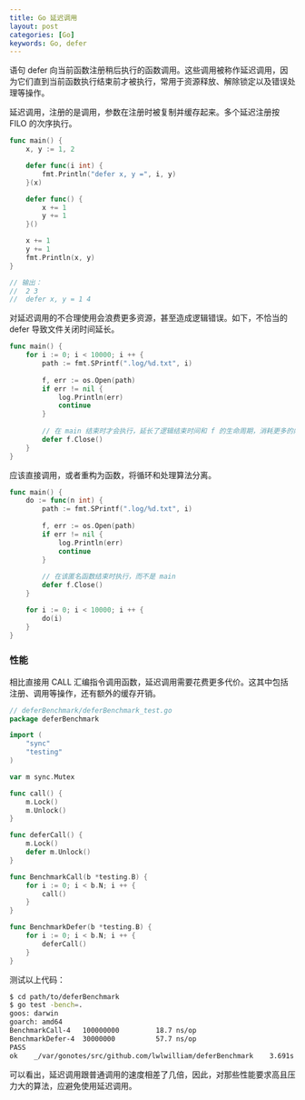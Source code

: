 ```yaml
---
title: Go 延迟调用
layout: post
categories: [Go]
keywords: Go, defer
---
```


语句 defer 向当前函数注册稍后执行的函数调用。这些调用被称作延迟调用，因为它们直到当前函数执行结束前才被执行，常用于资源释放、解除锁定以及错误处理等操作。

延迟调用，注册的是调用，参数在注册时被复制并缓存起来。多个延迟注册按 FILO 的次序执行。

```go
func main() {
    x, y := 1, 2

    defer func(i int) {
        fmt.Println("defer x, y =", i, y)
    }(x)

    defer func() {
        x += 1
        y += 1
    }()

    x += 1
    y += 1
    fmt.Println(x, y)
}

// 输出：
//  2 3
//  defer x, y = 1 4
```

对延迟调用的不合理使用会浪费更多资源，甚至造成逻辑错误。如下，不恰当的 defer 导致文件关闭时间延长。

```go
func main() {
    for i := 0; i < 10000; i ++ {
        path := fmt.SPrintf(".log/%d.txt", i)
        
        f, err := os.Open(path)
        if err != nil {
            log.Println(err)
            continue
        }
        
        // 在 main 结束时才会执行，延长了逻辑结束时间和 f 的生命周期，消耗更多的内存等资源
        defer f.Close()
    }
}
```

应该直接调用，或者重构为函数，将循环和处理算法分离。

```go
func main() {
    do := func(n int) {
        path := fmt.SPrintf(".log/%d.txt", i)
        
        f, err := os.Open(path)
        if err != nil {
            log.Println(err)
            continue
        }
        
        // 在该匿名函数结束时执行，而不是 main
        defer f.Close()
    }

    for i := 0; i < 10000; i ++ {
        do(i)
    }
}
```

### 性能

相比直接用 CALL 汇编指令调用函数，延迟调用需要花费更多代价。这其中包括注册、调用等操作，还有额外的缓存开销。

```go
// deferBenchmark/deferBenchmark_test.go
package deferBenchmark

import (
    "sync"
    "testing"
)

var m sync.Mutex

func call() {
    m.Lock()
    m.Unlock()
}

func deferCall() {
    m.Lock() 
    defer m.Unlock() 
}

func BenchmarkCall(b *testing.B) {
    for i := 0; i < b.N; i ++ {
        call()
    }
}

func BenchmarkDefer(b *testing.B) {
    for i := 0; i < b.N; i ++ {
        deferCall()
    }
}
```

测试以上代码：

```bash
$ cd path/to/deferBenchmark
$ go test -bench=.
goos: darwin
goarch: amd64
BenchmarkCall-4   100000000         18.7 ns/op
BenchmarkDefer-4  30000000          57.7 ns/op
PASS
ok    _/var/gonotes/src/github.com/lwlwilliam/deferBenchmark    3.691s
```

可以看出，延迟调用跟普通调用的速度相差了几倍，因此，对那些性能要求高且压力大的算法，应避免使用延迟调用。
